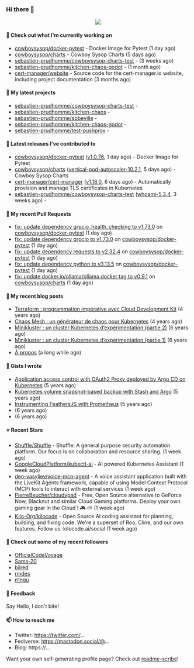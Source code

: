 ### Hi there 👋

<p align="center"><img src="https://github-readme-stats.vercel.app/api?username=sebastien-prudhomme&show_icons=true&locale=en"/></p>

#### 👷 Check out what I'm currently working on

- [cowboysysop/docker-pytest](https://github.com/cowboysysop/docker-pytest) - Docker Image for Pytest (1 day ago)
- [cowboysysop/charts](https://github.com/cowboysysop/charts) - Cowboy Sysop Charts (5 days ago)
- [sebastien-prudhomme/cowboysysop-charts-test](https://github.com/sebastien-prudhomme/cowboysysop-charts-test) -  (3 weeks ago)
- [sebastien-prudhomme/kitchen-chaos-godot](https://github.com/sebastien-prudhomme/kitchen-chaos-godot) -  (1 month ago)
- [cert-manager/website](https://github.com/cert-manager/website) - Source code for the cert-manager.io website, including project documentation (3 months ago)

#### 🌱 My latest projects

- [sebastien-prudhomme/cowboysysop-charts-test](https://github.com/sebastien-prudhomme/cowboysysop-charts-test) - 
- [sebastien-prudhomme/kitchen-chaos](https://github.com/sebastien-prudhomme/kitchen-chaos) - 
- [sebastien-prudhomme/abbeville](https://github.com/sebastien-prudhomme/abbeville) - 
- [sebastien-prudhomme/kitchen-chaos-godot](https://github.com/sebastien-prudhomme/kitchen-chaos-godot) - 
- [sebastien-prudhomme/test-pushprox](https://github.com/sebastien-prudhomme/test-pushprox) - 

#### 🔭 Latest releases I've contributed to

- [cowboysysop/docker-pytest](https://github.com/cowboysysop/docker-pytest) ([v1.0.76](https://github.com/cowboysysop/docker-pytest/releases/tag/v1.0.76), 1 day ago) - Docker Image for Pytest
- [cowboysysop/charts](https://github.com/cowboysysop/charts) ([vertical-pod-autoscaler-10.2.1](https://github.com/cowboysysop/charts/releases/tag/vertical-pod-autoscaler-10.2.1), 5 days ago) - Cowboy Sysop Charts
- [cert-manager/cert-manager](https://github.com/cert-manager/cert-manager) ([v1.18.0](https://github.com/cert-manager/cert-manager/releases/tag/v1.18.0), 6 days ago) - Automatically provision and manage TLS certificates in Kubernetes
- [sebastien-prudhomme/cowboysysop-charts-test](https://github.com/sebastien-prudhomme/cowboysysop-charts-test) ([whoami-5.3.4](https://github.com/sebastien-prudhomme/cowboysysop-charts-test/releases/tag/whoami-5.3.4), 3 weeks ago) - 

#### 🔨 My recent Pull Requests

- [fix: update dependency grpcio_health_checking to v1.73.0](https://github.com/cowboysysop/docker-pytest/pull/506) on [cowboysysop/docker-pytest](https://github.com/cowboysysop/docker-pytest) (1 day ago)
- [fix: update dependency grpcio to v1.73.0](https://github.com/cowboysysop/docker-pytest/pull/505) on [cowboysysop/docker-pytest](https://github.com/cowboysysop/docker-pytest) (1 day ago)
- [fix: update dependency requests to v2.32.4](https://github.com/cowboysysop/docker-pytest/pull/504) on [cowboysysop/docker-pytest](https://github.com/cowboysysop/docker-pytest) (1 day ago)
- [fix: update dependency python to v3.13.5](https://github.com/cowboysysop/docker-pytest/pull/503) on [cowboysysop/docker-pytest](https://github.com/cowboysysop/docker-pytest) (1 day ago)
- [fix: update docker.io/ollama/ollama docker tag to v0.9.1](https://github.com/cowboysysop/charts/pull/923) on [cowboysysop/charts](https://github.com/cowboysysop/charts) (1 day ago)

#### 📜 My recent blog posts

- [Terraform : programmation impérative avec Cloud Development Kit](https://www.cowboysysop.com/post/terraform-programmation-imperative-avec-cloud-development-kit/) (4 years ago)
- [Chaos Mesh : un générateur de chaos pour Kubernetes](https://www.cowboysysop.com/post/chaos-mesh-un-generateur-de-chaos-pour-kubernetes/) (4 years ago)
- [Minikluster : un cluster Kubernetes d’expérimentation (partie 2)](https://www.cowboysysop.com/post/minikluster-un-cluster-kubernetes-d-experimentation-partie-2/) (6 years ago)
- [Minikluster : un cluster Kubernetes d’expérimentation (partie 1)](https://www.cowboysysop.com/post/minikluster-un-cluster-kubernetes-d-experimentation-partie-1/) (6 years ago)
- [À propos](https://www.cowboysysop.com/page/a-propos/) (a long while ago)

#### 📓 Gists I wrote

- [Application access control with OAuth2 Proxy deployed by Argo CD on Kubernetes](https://gist.github.com/c90af146c465305087d5f5a55990ca71) (5 years ago)
- [Kubernetes volume snapshot-based backup with Stash and Argo](https://gist.github.com/c53e870dc6b4987fefa4c36ea9f1187c) (5 years ago)
- [Instrumenting FeathersJS with Prometheus](https://gist.github.com/93ab307c8c03a9c5fdb1ff728f413855) (5 years ago)
- [](https://gist.github.com/9827398f4f792569e56351ac56e80b80) (6 years ago)
- [](https://gist.github.com/064f0ea019c9ff37b71ebc023c0a0c6b) (6 years ago)

#### ⭐ Recent Stars

- [Shuffle/Shuffle](https://github.com/Shuffle/Shuffle) - Shuffle: A general purpose security automation platform. Our focus is on collaboration and resource sharing. (1 week ago)
- [GoogleCloudPlatform/kubectl-ai](https://github.com/GoogleCloudPlatform/kubectl-ai) - AI powered Kubernetes Assistant (1 week ago)
- [den-vasyliev/voice-mcp-agent](https://github.com/den-vasyliev/voice-mcp-agent) - A voice assistant application built with the LiveKit Agents framework, capable of using Model Context Protocol (MCP) tools to interact with external services (1 week ago)
- [PierreBeucher/cloudypad](https://github.com/PierreBeucher/cloudypad) - Free, Open Source alternative to GeForce Now, Blacknut and similar Cloud Gaming platforms. Deploy your own gaming gear in the Cloud ! 🎮 ⛅ (1 week ago)
- [Kilo-Org/kilocode](https://github.com/Kilo-Org/kilocode) - Open Source AI coding assistant for planning, building, and fixing code. We&#39;re a superset of Roo, Cline, and our own features. Follow us: kilocode.ai/social (1 week ago)

#### 👯 Check out some of my recent followers

- [OfficialCodeVoyage](https://github.com/OfficialCodeVoyage)
- [Sams-20](https://github.com/Sams-20)
- [bilred](https://github.com/bilred)
- [rmdes](https://github.com/rmdes)
- [n1ngu](https://github.com/n1ngu)

#### 💬 Feedback

Say Hello, I don't bite!

#### 📫 How to reach me

- Twitter: https://twitter.com/...
- Fediverse: https://mastodon.social/@...
- Blog: https://...

Want your own self-generating profile page? Check out [readme-scribe](https://github.com/muesli/readme-scribe)!
